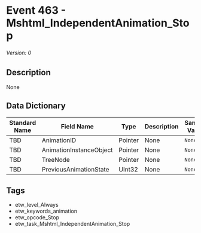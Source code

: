 # Event 463 - Mshtml_IndependentAnimation_Stop
###### Version: 0

## Description
None

## Data Dictionary
|Standard Name|Field Name|Type|Description|Sample Value|
|---|---|---|---|---|
|TBD|AnimationID|Pointer|None|`None`|
|TBD|AnimationInstanceObject|Pointer|None|`None`|
|TBD|TreeNode|Pointer|None|`None`|
|TBD|PreviousAnimationState|UInt32|None|`None`|

## Tags
* etw_level_Always
* etw_keywords_animation
* etw_opcode_Stop
* etw_task_Mshtml_IndependentAnimation_Stop